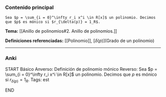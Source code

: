 ### Contenido principal

```ad-Formal
Sea $p = \sum_{i = 0}^\infty r_i x^i \in R[x]$ un polinomio. Decimos que $p$ es mónico si $r_{\delta(p)} = 1_R$.
```

**Tema:** [[Anillo de polinomios#2. Anillo de polinomios.]]

**Definiciones referenciadas:** [[Polinomio]], [$\delta(p)$](Grado de un polinomio)

---
### Anki

START
Básico
Anverso: Definición de polinomio mónico
Reverso: Sea $p = \sum_{i = 0}^\infty r_i x^i \in R[x]$ un polinomio. Decimos que $p$ es mónico si $r_{\delta(p)} = 1_R$.
Tags: est
<!--ID: 1733312055987-->
END